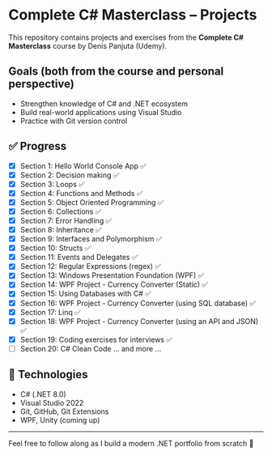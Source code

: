 # Complete C# Masterclass – Projects

This repository contains projects and exercises from the **Complete C# Masterclass** course by Denis Panjuta (Udemy).

## Goals (both from the course and personal perspective)
- Strengthen knowledge of C# and .NET ecosystem
- Build real-world applications using Visual Studio
- Practice with Git version control

## ✅ Progress
- [x] Section  1: Hello World Console App ✅
- [x] Section  2: Decision making ✅
- [x] Section  3: Loops ✅
- [x] Section  4: Functions and Methods ✅
- [x] Section  5: Object Oriented Programming ✅
- [x] Section  6: Collections ✅
- [x] Section  7: Error Handling ✅
- [x] Section  8: Inheritance ✅
- [x] Section  9: Interfaces and Polymorphism ✅
- [x] Section 10: Structs ✅
- [x] Section 11: Events and Delegates ✅
- [x] Section 12: Regular Expressions (regex) ✅
- [x] Section 13: Windows Presentation Foundation (WPF) ✅
- [x] Section 14: WPF Project - Currency Converter (Static) ✅
- [x] Section 15: Using Databases with C# ✅
- [x] Section 16: WPF Project - Currency Converter (using SQL database) ✅
- [x] Section 17: Linq ✅
- [x] Section 18: WPF Project - Currency Converter (using an API and JSON) ✅
- [x] Section 19: Coding exercises for interviews ✅
- [ ] Section 20: C# Clean Code
		... and more ...

## 🧠 Technologies
- C# (.NET 8.0)
- Visual Studio 2022
- Git, GitHub, Git Extensions
- WPF, Unity (coming up)

---

Feel free to follow along as I build a modern .NET portfolio from scratch 🚀
